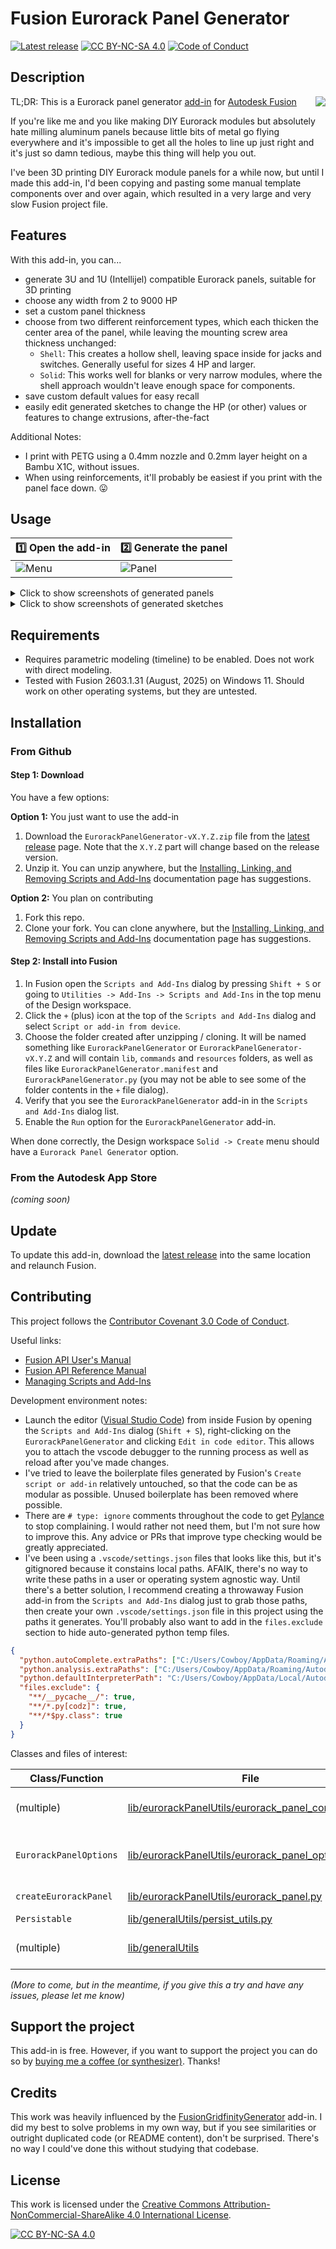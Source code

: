 # Fusion Eurorack Panel Generator

[![Latest release](https://img.shields.io/github/v/release/cowboy/fusion-eurorack-panel-generator.svg?style=flat)][latest-release]
[![CC BY-NC-SA 4.0][cc-by-nc-sa-shield]][cc-by-nc-sa]
[![Code of Conduct](https://img.shields.io/badge/code%20of-conduct-ff69b4.svg?style=flat)][coc]

## Description

<img align="right" src="resources/project-logo-readme.png">

TL;DR: This is a Eurorack panel generator [add-in][addins] for [Autodesk Fusion][fusion]

If you're like me and you like making DIY Eurorack modules but absolutely hate milling aluminum panels because little
bits of metal go flying everywhere and it's impossible to get all the holes to line up just right and it's just so damn
tedious, maybe this thing will help you out.

I've been 3D printing DIY Eurorack module panels for a while now, but until I made this add-in, I'd been copying and
pasting some manual template components over and over again, which resulted in a very large and very slow Fusion project
file.

## Features

With this add-in, you can...

- generate 3U and 1U (Intellijel) compatible Eurorack panels, suitable for 3D printing
- choose any width from 2 to 9000 HP
- set a custom panel thickness
- choose from two different reinforcement types, which each thicken the center area of the panel, while leaving the
  mounting screw area thickness unchanged:
  - `Shell`: This creates a hollow shell, leaving space inside for jacks and switches. Generally useful for sizes 4 HP
    and larger.
  - `Solid`: This works well for blanks or very narrow modules, where the shell approach wouldn't leave enough space for
    components.
- save custom default values for easy recall
- easily edit generated sketches to change the HP (or other) values or features to change extrusions, after-the-fact

Additional Notes:

- I print with PETG using a 0.4mm nozzle and 0.2mm layer height on a Bambu X1C, without issues.
- When using reinforcements, it'll probably be easiest if you print with the panel face down. 😛

## Usage

| 1️⃣ Open the add-in          | 2️⃣ Generate the panel         |
| --------------------------- | ----------------------------- |
| ![Menu](resources/menu.png) | ![Panel](resources/panel.png) |

<details>
<summary>Click to show screenshots of generated panels</summary>

| 3U 6HP Panel (no reinforcement) | 3U 2HP Panel (solid reinforcement)  | 3U 6HP Panel (shell reinforcement)  |
| ------------------------------- | ----------------------------------- | ----------------------------------- |
| ![](resources/3u-6hp-none.png)  | ![](resources/3u-2hp-solid-top.png) | ![](resources/3u-4hp-shell-top.png) |

| 1U 12HP Panel (solid reinforcement)  | 3U 2HP Panel (solid reinforcement)     | 3U 6HP Panel (shell reinforcement)     |
| ------------------------------------ | -------------------------------------- | -------------------------------------- |
| ![](resources/1u-12hp-solid-top.png) | ![](resources/3u-2hp-solid-bottom.png) | ![](resources/3u-4hp-shell-bottom.png) |

</details>
<details>
<summary>Click to show screenshots of generated sketches</summary>

| Example generated sketch         | Panel width HP in sketch is editable        |
| -------------------------------- | ------------------------------------------- |
| ![](resources/3u-6hp-sketch.png) | ![](resources/3u-6hp-sketch-edit-width.png) |

</details>

## Requirements

- Requires parametric modeling (timeline) to be enabled. Does not work with direct modeling.
- Tested with Fusion 2603.1.31 (August, 2025) on Windows 11. Should work on other operating systems, but they are
  untested.

## Installation

### From Github

#### Step 1: Download

You have a few options:

**Option 1:** You just want to use the add-in

1. Download the `EurorackPanelGenerator-vX.Y.Z.zip` file from the [latest release][latest-release] page. Note that the
   `X.Y.Z` part will change based on the release version.
2. Unzip it. You can unzip anywhere, but the [Installing, Linking, and Removing Scripts and Add-Ins][addins-installing]
   documentation page has suggestions.

**Option 2:** You plan on contributing

1. Fork this repo.
2. Clone your fork. You can clone anywhere, but the [Installing, Linking, and Removing Scripts and
   Add-Ins][addins-installing] documentation page has suggestions.

#### Step 2: Install into Fusion

1. In Fusion open the `Scripts and Add-Ins` dialog by pressing `Shift + S` or going to
   `Utilities -> Add-Ins -> Scripts and Add-Ins` in the top menu of the Design workspace.
2. Click the `+` (plus) icon at the top of the `Scripts and Add-Ins` dialog and select `Script or add-in from device`.
3. Choose the folder created after unzipping / cloning. It will be named something like `EurorackPanelGenerator` or
   `EurorackPanelGenerator-vX.Y.Z` and will contain `lib`, `commands` and `resources` folders, as well as files like
   `EurorackPanelGenerator.manifest` and `EurorackPanelGenerator.py` (you may not be able to see some of the folder
   contents in the `+` file dialog).
4. Verify that you see the `EurorackPanelGenerator` add-in in the `Scripts and Add-Ins` dialog list.
5. Enable the `Run` option for the `EurorackPanelGenerator` add-in.

When done correctly, the Design workspace `Solid -> Create` menu should have a `Eurorack Panel Generator` option.

### From the Autodesk App Store

_(coming soon)_

## Update

To update this add-in, download the [latest release][latest-release] into the same location and relaunch Fusion.

## Contributing

This project follows the [Contributor Covenant 3.0 Code of Conduct][coc].

Useful links:

- [Fusion API User's Manual](https://help.autodesk.com/view/fusion360/ENU/?guid=GUID-C1545D80-D804-4CF3-886D-9B5C54B2D7A2)
- [Fusion API Reference Manual](https://help.autodesk.com/view/fusion360/ENU/?guid=GUID-7B5A90C8-E94C-48DA-B16B-430729B734DC)
- [Managing Scripts and Add-Ins][addins]

Development environment notes:

- Launch the editor ([Visual Studio Code][vscode]) from inside Fusion by opening the `Scripts and Add-Ins` dialog
  (`Shift + S`), right-clicking on the `EurorackPanelGenerator` and clicking `Edit in code editor`. This allows you to
  attach the vscode debugger to the running process as well as reload after you've made changes.
- I've tried to leave the boilerplate files generated by Fusion's `Create script or add-in` relatively untouched, so
  that the code can be as modular as possible. Unused boilerplate has been removed where possible.
- There are `# type: ignore` comments throughout the code to get
  [Pylance](https://marketplace.visualstudio.com/items?itemName=ms-python.vscode-pylance) to stop complaining. I would
  rather not need them, but I'm not sure how to improve this. Any advice or PRs that improve type checking would be
  greatly appreciated.
- I've been using a `.vscode/settings.json` files that looks like this, but it's gitignored because it constains local
  paths. AFAIK, there's no way to write these paths in a user or operating system agnostic way. Until there's a better
  solution, I recommend creating a throwaway Fusion add-in from the `Scripts and Add-Ins` dialog just to grab those
  paths, then create your own `.vscode/settings.json` file in this project using the paths it generates. You'll probably
  also want to add in the `files.exclude` section to hide auto-generated python temp files.

```json
{
  "python.autoComplete.extraPaths": ["C:/Users/Cowboy/AppData/Roaming/Autodesk/Autodesk Fusion 360/API/Python/defs"],
  "python.analysis.extraPaths": ["C:/Users/Cowboy/AppData/Roaming/Autodesk/Autodesk Fusion 360/API/Python/defs"],
  "python.defaultInterpreterPath": "C:/Users/Cowboy/AppData/Local/Autodesk/webdeploy/production/2df205e6add6cffdc9b4f8421c671a7d78103826/Python/python.exe",
  "files.exclude": {
    "**/__pycache__/": true,
    "**/*.py[codz]": true,
    "**/*$py.class": true
  }
}
```

Classes and files of interest:

| Class/Function         | File                                                                                                  | Description                                                                                                            |
| ---------------------- | ----------------------------------------------------------------------------------------------------- | ---------------------------------------------------------------------------------------------------------------------- |
| (multiple)             | [lib/eurorackPanelUtils/eurorack_panel_command.py](/lib/eurorackPanelUtils/eurorack_panel_command.py) | Most of the command code that would have gone into [commands/commandDialog/entry.py](/commands/commandDialog/entry.py) |
| `EurorackPanelOptions` | [lib/eurorackPanelUtils/eurorack_panel_options.py](/lib/eurorackPanelUtils/eurorack_panel_options.py) | Add-in options and some constants, including convenience getters/setters for command code inputs                       |
| `createEurorackPanel`  | [lib/eurorackPanelUtils/eurorack_panel.py](/lib/eurorackPanelUtils/eurorack_panel.py)                 | Function that generates the panel, including the sketch and extrusions                                                 |
| `Persistable`          | [lib/generalUtils/persist_utils.py](/lib/generalUtils/persist_utils.py)                               | Class for persisting defaults to disk                                                                                  |
| (multiple)             | [lib/generalUtils](/lib/generalUtils)                                                                 | Utilities for generating sketches and extrusions, normalizing values, debugging, etc                                   |

_(More to come, but in the meantime, if you give this a try and have any issues, please let me know)_

## Support the project

This add-in is free. However, if you want to support the project you can do so by
[buying me a coffee (or synthesizer)](https://buymeacoffee.com/benalman). Thanks!

## Credits

This work was heavily influenced by the
[FusionGridfinityGenerator](https://github.com/Le0Michine/FusionGridfinityGenerator) add-in. I did my best to solve
problems in my own way, but if you see similarities or outright duplicated code (or README content), don't be surprised.
There's no way I could've done this without studying that codebase.

## License

This work is licensed under the [Creative Commons Attribution-NonCommercial-ShareAlike 4.0 International
License][cc-by-nc-sa].

[![CC BY-NC-SA 4.0][cc-by-nc-sa-image]][cc-by-nc-sa]

[fusion]: https://www.autodesk.com/products/fusion-360
[addins]: https://help.autodesk.com/view/fusion360/ENU/?guid=GUID-9701BBA7-EC0E-4016-A9C8-964AA4838954
[addins-installing]:
  https://help.autodesk.com/view/fusion360/ENU/?guid=GUID-9701BBA7-EC0E-4016-A9C8-964AA4838954#Installing
[latest-release]: https://github.com/cowboy/fusion-eurorack-panel-generator/releases/latest
[cc-by-nc-sa]: http://creativecommons.org/licenses/by-nc-sa/4.0/
[cc-by-nc-sa-image]: https://licensebuttons.net/l/by-nc-sa/4.0/88x31.png
[cc-by-nc-sa-shield]: https://img.shields.io/badge/License-CC%20BY--NC--SA%204.0-lightgrey.svg
[coc]: https://github.com/cowboy/fusion-eurorack-panel-generator/blob/main/CODE_OF_CONDUCT.md
[vscode]: https://code.visualstudio.com/
